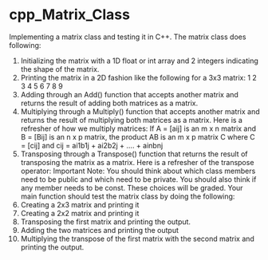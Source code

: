 # cpp_Matrix_Class

Implementing a matrix class and testing it in C++. The matrix class
does following:

1. Initializing the matrix with a 1D float or int array and 2 integers
indicating the shape of the matrix.
2. Printing the matrix in a 2D fashion like the following for a 3x3 matrix:
1 2 3
4 5 6
7 8 9
3. Adding through an Add() function that accepts another matrix and
returns the result of adding both matrices as a matrix.
4. Multiplying through a Multiply() function that accepts another matrix
and returns the result of multiplying both matrices as a matrix. Here
is a refresher of how we multiply matrices:
If A = [aij] is an m x n matrix and B = [Bij] is an n x p matrix, the
product AB is an m x p matrix C where C = [cij] and
cij = ai1b1j + ai2b2j + …. + ainbnj
5. Transposing through a Transpose() function that returns the result of
transposing the matrix as a matrix. Here is a refresher of the
transpose operator:
Important Note: You should think about which class members need to be
public and which need to be private. You should also think if any member
needs to be const. These choices will be graded.
Your main function should test the matrix class by doing the following:
1. Creating a 2x3 matrix and printing it
2. Creating a 2x2 matrix and printing it
3. Transposing the first matrix and printing the output.
4. Adding the two matrices and printing the output
5. Multiplying the transpose of the first matrix with the second matrix
and printing the output.

